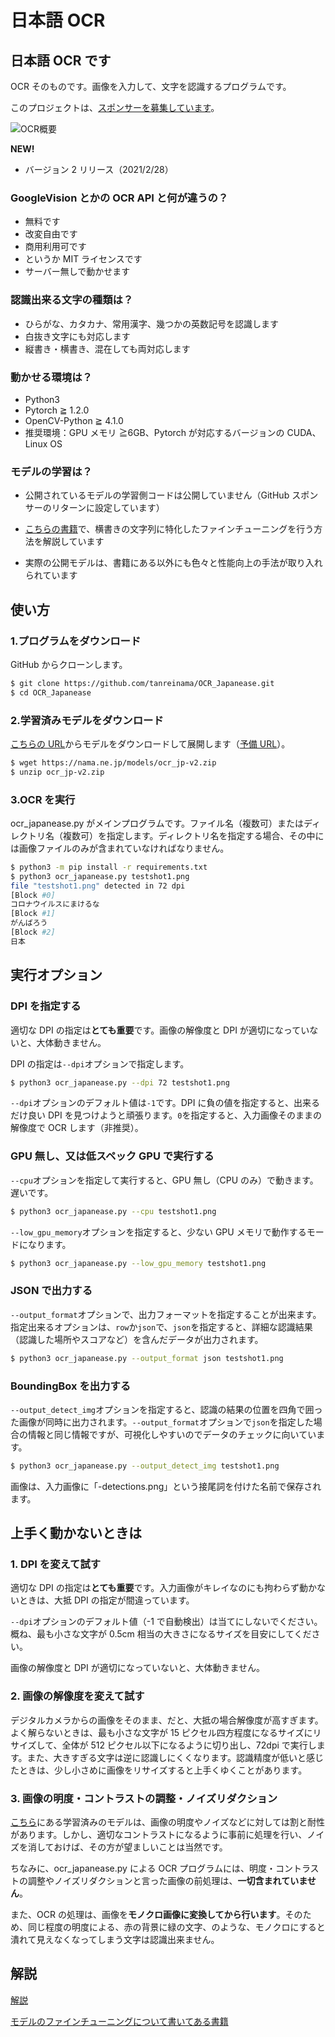 # 日本語 OCR

## 日本語 OCR です

OCR そのものです。画像を入力して、文字を認識するプログラムです。

このプロジェクトは、[スポンサーを募集しています](report/sponsor.md)。

![OCR概要](report/catch.png)

**NEW!**

- バージョン 2 リリース（2021/2/28）

### **GoogleVision とかの OCR API と何が違うの？**

- 無料です
- 改変自由です
- 商用利用可です
- というか MIT ライセンスです
- サーバー無しで動かせます

### **認識出来る文字の種類は？**

- ひらがな、カタカナ、常用漢字、幾つかの英数記号を認識します
- 白抜き文字にも対応します
- 縦書き・横書き、混在しても両対応します

### **動かせる環境は？**

- Python3
- Pytorch ≧ 1.2.0
- OpenCV-Python ≧ 4.1.0
- 推奨環境：GPU メモリ ≧6GB、Pytorch が対応するバージョンの CUDA、Linux OS

### **モデルの学習は？**

- 公開されているモデルの学習側コードは公開していません（GitHub スポンサーのリターンに設定しています）

- [こちらの書籍](https://www.amazon.co.jp/dp/4863543530)で、横書きの文字列に特化したファインチューニングを行う方法を解説しています

- 実際の公開モデルは、書籍にある以外にも色々と性能向上の手法が取り入れられています

## 使い方

### **1.プログラムをダウンロード**

GitHub からクローンします。

```sh
$ git clone https://github.com/tanreinama/OCR_Japanease.git
$ cd OCR_Japanease
```

### **2.学習済みモデルをダウンロード**

[こちらの URL](https://nama.ne.jp/models/ocr_jp-v2.zip)からモデルをダウンロードして展開します（[予備 URL](https://s3-ap-northeast-1.amazonaws.com/ailab.nama.ne.jp/models/ocr_jp-v2.zip)）。

```sh
$ wget https://nama.ne.jp/models/ocr_jp-v2.zip
$ unzip ocr_jp-v2.zip
```

### **3.OCR を実行**

ocr_japanease.py がメインプログラムです。ファイル名（複数可）またはディレクトリ名（複数可）を指定します。ディレクトリ名を指定する場合、その中には画像ファイルのみが含まれていなければなりません。

```sh
$ python3 -m pip install -r requirements.txt
$ python3 ocr_japanease.py testshot1.png
file "testshot1.png" detected in 72 dpi
[Block #0]
コロナウイルスにまけるな
[Block #1]
がんばろう
[Block #2]
日本
```

## 実行オプション

### DPI を指定する

適切な DPI の指定は**とても重要**です。画像の解像度と DPI が適切になっていないと、大体動きません。

DPI の指定は`--dpi`オプションで指定します。

```sh
$ python3 ocr_japanease.py --dpi 72 testshot1.png
```

`--dpi`オプションのデフォルト値は`-1`です。DPI に負の値を指定すると、出来るだけ良い DPI を見つけようと頑張ります。`0`を指定すると、入力画像そのままの解像度で OCR します（非推奨）。

### GPU 無し、又は低スペック GPU で実行する

`--cpu`オプションを指定して実行すると、GPU 無し（CPU のみ）で動きます。遅いです。

```sh
$ python3 ocr_japanease.py --cpu testshot1.png
```

`--low_gpu_memory`オプションを指定すると、少ない GPU メモリで動作するモードになります。

```sh
$ python3 ocr_japanease.py --low_gpu_memory testshot1.png
```

### JSON で出力する

`--output_format`オプションで、出力フォーマットを指定することが出来ます。指定出来るオプションは、`row`か`json`で、`json`を指定すると、詳細な認識結果（認識した場所やスコアなど）を含んだデータが出力されます。

```sh
$ python3 ocr_japanease.py --output_format json testshot1.png
```

### BoundingBox を出力する

`--output_detect_img`オプションを指定すると、認識の結果の位置を四角で囲った画像が同時に出力されます。`--output_format`オプションで`json`を指定した場合の情報と同じ情報ですが、可視化しやすいのでデータのチェックに向いています。

```sh
$ python3 ocr_japanease.py --output_detect_img testshot1.png
```

画像は、入力画像に「-detections.png」という接尾詞を付けた名前で保存されます。

## 上手く動かないときは

### 1. DPI を変えて試す

適切な DPI の指定は**とても重要**です。入力画像がキレイなのにも拘わらず動かないときは、大抵 DPI の指定が間違っています。

`--dpi`オプションのデフォルト値（-1 で自動検出）は当てにしないでください。概ね、最も小さな文字が 0.5cm 相当の大きさになるサイズを目安にしてください。

画像の解像度と DPI が適切になっていないと、大体動きません。

### 2. 画像の解像度を変えて試す

デジタルカメラからの画像をそのまま、だと、大抵の場合解像度が高すぎます。よく解らないときは、最も小さな文字が 15 ピクセル四方程度になるサイズにリサイズして、全体が 512 ピクセル以下になるように切り出し、72dpi で実行します。また、大きすぎる文字は逆に認識しにくくなります。認識精度が低いと感じたときは、少し小さめに画像をリサイズすると上手くゆくことがあります。

### 3. 画像の明度・コントラストの調整・ノイズリダクション

[こちら](https://nama.ne.jp/models/ocr_jp-v2.zip)にある学習済みのモデルは、画像の明度やノイズなどに対しては割と耐性があります。しかし、適切なコントラストになるように事前に処理を行い、ノイズを消しておけば、その方が望ましいことは当然です。

ちなみに、ocr_japanease.py による OCR プログラムには、明度・コントラストの調整やノイズリダクションと言った画像の前処理は、**一切含まれていません**。

また、OCR の処理は、画像を**モノクロ画像に変換してから行います**。そのため、同じ程度の明度による、赤の背景に緑の文字、のような、モノクロにすると潰れて見えなくなってしまう文字は認識出来ません。

## 解説

[解説](report/technology.md)

[モデルのファインチューニングについて書いてある書籍](https://www.amazon.co.jp/dp/4863543530)
